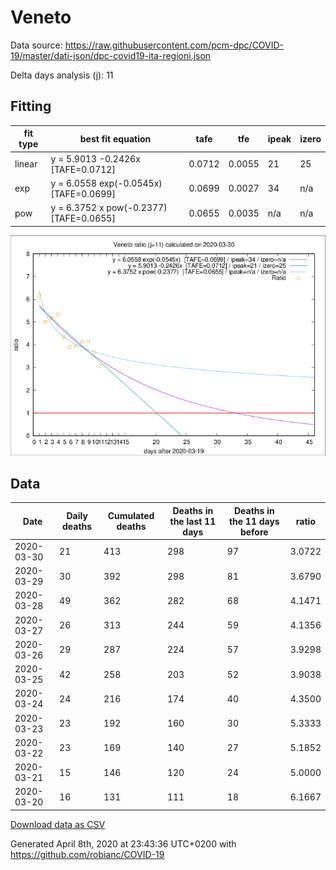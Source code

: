 # Veneto

Data source: https://raw.githubusercontent.com/pcm-dpc/COVID-19/master/dati-json/dpc-covid19-ita-regioni.json

Delta days analysis (j): 11

## Fitting 
|fit type|best fit equation|tafe|tfe|ipeak|izero|
|-------|-----|--------|------|---|---|
|linear|y = 5.9013 -0.2426x  [TAFE=0.0712]|0.0712|0.0055|21|25|
|exp|y = 6.0558 exp(-0.0545x)  [TAFE=0.0699]|0.0699|0.0027|34|n/a|
|pow|y = 6.3752 x pow(-0.2377)  [TAFE=0.0655]|0.0655|0.0035|n/a|n/a|

![Plot](COVID-19_veneto_j11_2020-03-30.png)

## Data
|Date|Daily deaths|Cumulated deaths|Deaths in the last 11 days|Deaths in the 11 days before|ratio|
|----|----------|-----------|-------|--------------------|-----|
|2020-03-30|21|413|298|97|3.0722|
|2020-03-29|30|392|298|81|3.6790|
|2020-03-28|49|362|282|68|4.1471|
|2020-03-27|26|313|244|59|4.1356|
|2020-03-26|29|287|224|57|3.9298|
|2020-03-25|42|258|203|52|3.9038|
|2020-03-24|24|216|174|40|4.3500|
|2020-03-23|23|192|160|30|5.3333|
|2020-03-22|23|169|140|27|5.1852|
|2020-03-21|15|146|120|24|5.0000|
|2020-03-20|16|131|111|18|6.1667|

[Download data as CSV](COVID-19_veneto_j11_2020-03-30.csv)

Generated April 8th, 2020 at 23:43:36 UTC+0200 with https://github.com/robianc/COVID-19

